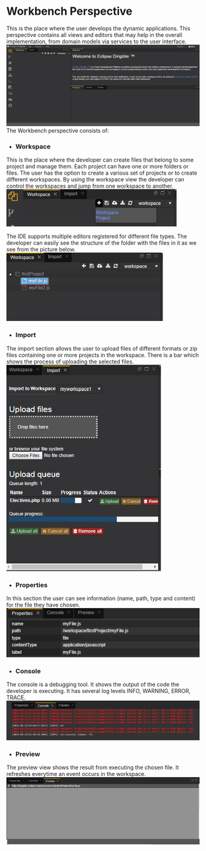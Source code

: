 # Workbench Perspective
This is the place where the user develops the dynamic applications. This perspective contains all views and editors that may help in the overall implementation, from domain models via services to the user interface.
![Workbench](workbench.png)
The Workbench perspective consists of:
- ###	Workspace
This is the place where the developer can create files that belong to some project and manage them. Each project can have one or more folders or files. The user has the option to create a various set of projects or to create different workspaces. By using the workspace view the developer can control the workspaces and jump from one workspace to another.
![Workspace](workspace.png)

The IDE supports multiple editors registered for different file types. The developer can easily see the structure of the folder with the files in it  as we see from the picture below.
![Structure](structure.png)

- ###	Import
The import section allows the user to upload files of different formats or zip files containing one or more projects in the workspace.  There is a bar which shows the process of uploading  the selected files.
![Import](import.png)
- ###	Properties
In this section the user can see information (name,  path, type and content) for the file  they have chosen.
![Properties](properties.png)
- ###	Console
The console is a debugging tool. It  shows the output of the code the developer is executing. It has several  log levels INFO,  WARNING, ERROR, TRACE. 
![Console](console.png)
- ###	Preview
The preview view shows the result from executing the chosen file. It refreshes everytime an event occurs in the workspace.
![Preview](preview.png)



